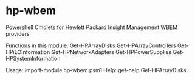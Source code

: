 # hp-wbem
Powershell Cmdlets for Hewlett Packard Insight Management WBEM providers

Functions in this module:
Get-HPArrayDisks
Get-HPArrayControllers
Get-HPiLOInformation
Get-HPNetworkAdapters
Get-HPPowerSupplies
Get-HPSystemInformation

Usage: import-module hp-wbem.psm1
Help: get-help Get-HPArrayDisks